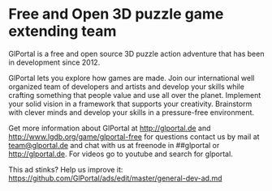 # Free and Open 3D puzzle game extending team

GlPortal is a free and open source 3D puzzle action adventure that has been in development since 2012.

GlPortal lets you explore how games are made. Join our international well organized team of developers and artists and develop your skills while crafting something that people value and use all over the planet. Implement your solid vision in a framework that supports your creativity. Brainstorm with clever minds and develop your skills in a pressure-free environment.

Get more information about GlPortal at http://glportal.de and http://www.lgdb.org/game/glportal-free for questions contact us by mail at team@glportal.de and chat with us at freenode in ##glportal or http://glportal.de. For videos go to youtube and search for glportal.

This ad stinks? Help us improve it: https://github.com/GlPortal/ads/edit/master/general-dev-ad.md
